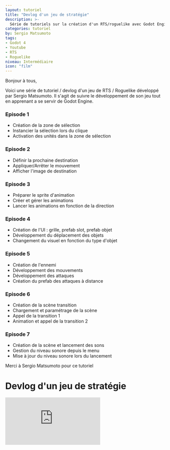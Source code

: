 ```yaml
---
layout: tutoriel
title: "Devlog d'un jeu de stratégie"
description: >-
  Série de tutoriels sur la création d'un RTS/roguelike avec Godot Engine 4
categories: tutoriel
by: Sergio Matsumoto
tags:
- Godot 4
- Youtube
- RTS
- Roguelike
niveau: Intermédiaire
icon: "film"
---
```

Bonjour à tous,

Voici une série de tutoriel / devlog d'un jeu de RTS / Roguelike développé par Sergio Matsumoto.
Il s'agit de suivre le développement de son jeu tout en apprenant a se servir de Godot Engine.

### Episode 1
- Création de la zone de sélection
- Instancier la sélection lors du clique
- Activation des unités dans la zone de sélection

### Episode 2
- Définir la prochaine destination
- Appliquer/Arrêter le mouvement
- Afficher l'image de destination

### Episode 3
- Préparer le sprite d'animation
- Créer et gérer les animations
- Lancer les animations en fonction de la direction

### Episode 4
- Création de l'UI : grille, prefab slot, prefab objet
- Développement du déplacement des objets
- Changement du visuel en fonction du type d'objet

### Episode 5
- Création de l'ennemi
- Développement des mouvements
- Développement des attaques
- Création du prefab des attaques à distance

### Episode 6
- Création de la scène transition
- Chargement et paramétrage de la scène 
- Appel de la transition 1
- Animation et appel de la transition 2

### Episode 7
- Création de la scène et lancement des sons
- Gestion du niveau sonore depuis le menu
- Mise à jour du niveau sonore lors du lancement 

Merci à Sergio Matsumoto pour ce tutoriel

# Devlog d'un jeu de stratégie
<div class="embed-container">
<iframe src="https://www.youtube.com/embed/3xKvHduW5as?si=v1vjsNnvAEHo71zk&list=PLoTWnNuTLxgEgiRqVoOAKDAe02ss3qEL6" title="YouTube video player" frameborder="0" allow="accelerometer; autoplay; clipboard-write; encrypted-media; gyroscope; picture-in-picture; web-share" referrerpolicy="strict-origin-when-cross-origin" allowfullscreen></iframe>
</div>
